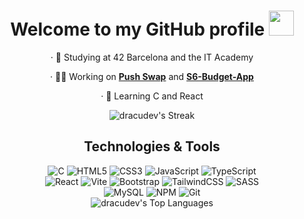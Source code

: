 <div align="center">
<h1>Welcome to my GitHub profile <img src="https://raw.githubusercontent.com/innng/innng/master/assets/kyubey.gif" height="40" /></h1>
         
 · 🔭 Studying at 42 Barcelona and the IT Academy
  
 · 👩‍💻 Working on <a href="https://github.com/dracudev/Push-Swap" target="_blank">**Push Swap**</a> and <a href="https://github.com/dracudev/S6-Budgets" target="_blank">**S6-Budget-App**</a>

 · 🧠 Learning C and React


  ![dracudev's Streak](https://github-readme-streak-stats.herokuapp.com/?user=dracudev&theme=tokyonight&hide_border=true)


## Technologies & Tools
![C](https://img.shields.io/badge/c-%2300599C.svg?style=for-the-badge&logo=c&logoColor=white)
![HTML5](https://img.shields.io/badge/html5-%23E34F26.svg?style=for-the-badge&logo=html5&logoColor=white)
![CSS3](https://img.shields.io/badge/css3-%231572B6.svg?style=for-the-badge&logo=css3&logoColor=white)
![JavaScript](https://img.shields.io/badge/javascript-%23323330.svg?style=for-the-badge&logo=javascript&logoColor=%23F7DF1E)
![TypeScript](https://img.shields.io/badge/typescript-%23007ACC.svg?style=for-the-badge&logo=typescript&logoColor=white)
<br>
![React](https://img.shields.io/badge/react-%2320232a.svg?style=for-the-badge&logo=react&logoColor=%2361DAFB)
![Vite](https://img.shields.io/badge/vite-%23646CFF.svg?style=for-the-badge&logo=vite&logoColor=white)
![Bootstrap](https://img.shields.io/badge/bootstrap-%238511FA.svg?style=for-the-badge&logo=bootstrap&logoColor=white)
![TailwindCSS](https://img.shields.io/badge/tailwindcss-%2338B2AC.svg?style=for-the-badge&logo=tailwind-css&logoColor=white)
![SASS](https://img.shields.io/badge/SASS-hotpink.svg?style=for-the-badge&logo=SASS&logoColor=white)
<br>
![MySQL](https://img.shields.io/badge/mysql-4479A1.svg?style=for-the-badge&logo=mysql&logoColor=white)
![NPM](https://img.shields.io/badge/NPM-%23CB3837.svg?style=for-the-badge&logo=npm&logoColor=white)
![Git](https://img.shields.io/badge/git-%23F05033.svg?style=for-the-badge&logo=git&logoColor=white)
<br>
![dracudev's Top Languages](https://github-readme-stats.vercel.app/api/top-langs/?username=dracudev&theme=tokyonight&show_icons=true&hide_border=true&layout=compact)

</div>
